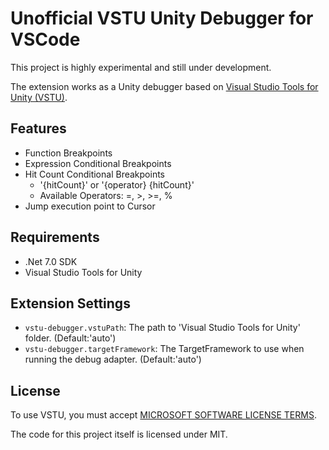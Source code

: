 # Unofficial VSTU Unity Debugger for VSCode

This project is highly experimental and still under development.

The extension works as a Unity debugger based on [Visual Studio Tools for Unity (VSTU)](https://learn.microsoft.com/visualstudio/gamedev/unity/get-started/using-visual-studio-tools-for-unity).

## Features

* Function Breakpoints
* Expression Conditional Breakpoints
* Hit Count Conditional Breakpoints
    * '{hitCount}' or '{operator} {hitCount}'
    * Available Operators: =, >, >=, %
* Jump execution point to Cursor

## Requirements

* .Net 7.0 SDK
* Visual Studio Tools for Unity

## Extension Settings

* `vstu-debugger.vstuPath`: The path to 'Visual Studio Tools for Unity' folder. (Default:'auto')
* `vstu-debugger.targetFramework`: The TargetFramework to use when running the debug adapter. (Default:'auto')

## License

To use VSTU, you must accept [MICROSOFT SOFTWARE LICENSE TERMS](https://visualstudio.microsoft.com/license-terms/).

The code for this project itself is licensed under MIT.

